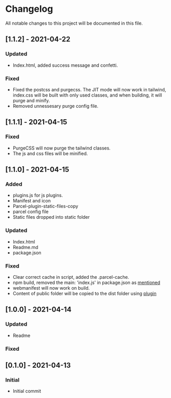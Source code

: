 # Changelog

All notable changes to this project will be documented in this file.

## [1.1.2] - 2021-04-22

### Updated

- Index.html, added success message and confetti.

### Fixed

- Fixed the postcss and purgecss. The JIT mode will now work in tailwind, index.css will be built with only used classes, and when building, it will purge and minify.
- Removed unnessesary purge config file.

## [1.1.1] - 2021-04-15

### Fixed

- PurgeCSS will now purge the tailwind classes.
- The js and css files will be minified.

## [1.1.0] - 2021-04-15

### Added

- plugins.js for js plugins.
- Manifest and icon
- Parcel-plugin-static-files-copy
- parcel config file
- Static files dropped into static folder

### Updated

- Index.html
- Readme.md
- package.json

### Fixed

- Clear correct cache in script, added the .parcel-cache.
- npm build, removed the main: 'index.js' in package.json as [mentioned](https://github.com/parcel-bundler/parcel/issues/5243)
- webmanifest will now work on build.
- Content of public folder will be copied to the dist folder using [plugin](https://github.com/jvidalv/parcel-reporter-multiple-static-file-copier)

## [1.0.0] - 2021-04-14

### Updated

- Readme

### Fixed

## [0.1.0] - 2021-04-13

### Initial

- Initial commit
